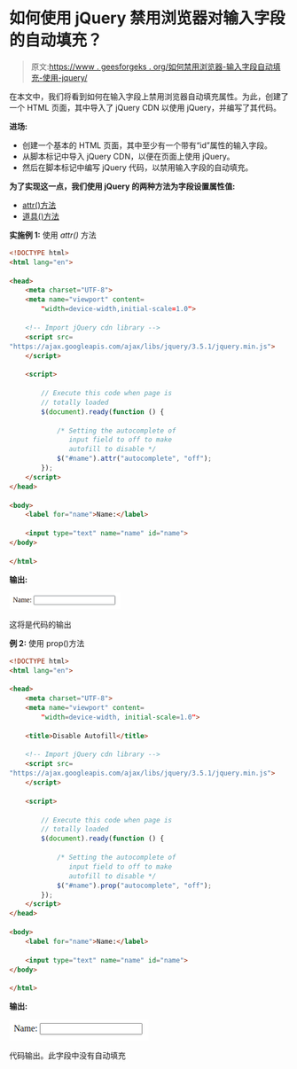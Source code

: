# 如何使用 jQuery 禁用浏览器对输入字段的自动填充？

> 原文:[https://www . geesforgeks . org/如何禁用浏览器-输入字段自动填充-使用-jquery/](https://www.geeksforgeeks.org/how-to-disable-browser-autofill-on-input-fields-using-jquery/)

在本文中，我们将看到如何在输入字段上禁用浏览器自动填充属性。为此，创建了一个 HTML 页面，其中导入了 jQuery CDN 以使用 jQuery，并编写了其代码。

**进场:**

*   创建一个基本的 HTML 页面，其中至少有一个带有“id”属性的输入字段。
*   从脚本标记中导入 jQuery CDN，以便在页面上使用 jQuery。
*   然后在脚本标记中编写 jQuery 代码，以禁用输入字段的自动填充。

**为了实现这一点，我们使用 jQuery 的两种方法为字段设置属性值:**

*   [attr()方法](https://www.geeksforgeeks.org/jquery-attr-method/)
*   [道具()方法](https://www.geeksforgeeks.org/jquery-prop-with-examples/)

**实施例 1:** 使用 *attr()* 方法

```html
<!DOCTYPE html>
<html lang="en">

<head>
    <meta charset="UTF-8">
    <meta name="viewport" content=
        "width=device-width,initial-scale=1.0">

    <!-- Import jQuery cdn library -->
    <script src=
"https://ajax.googleapis.com/ajax/libs/jquery/3.5.1/jquery.min.js">
    </script>

    <script>

        // Execute this code when page is
        // totally loaded
        $(document).ready(function () {

            /* Setting the autocomplete of
               input field to off to make 
               autofill to disable */
            $("#name").attr("autocomplete", "off");
        });
    </script>
</head>

<body>
    <label for="name">Name:</label>

    <input type="text" name="name" id="name">
</body>

</html>
```

**输出:**

![](img/04758bd64921c79bcc15f27e60f98a0b.png)

这将是代码的输出

**例 2:** 使用 prop()方法

```html
<!DOCTYPE html>
<html lang="en">

<head>
    <meta charset="UTF-8">
    <meta name="viewport" content=
        "width=device-width, initial-scale=1.0">

    <title>Disable Autofill</title>

    <!-- Import jQuery cdn library -->
    <script src=
"https://ajax.googleapis.com/ajax/libs/jquery/3.5.1/jquery.min.js">
    </script>

    <script>

        // Execute this code when page is
        // totally loaded
        $(document).ready(function () {

            /* Setting the autocomplete of 
               input field to off to make 
               autofill to disable */
            $("#name").prop("autocomplete", "off");
        });
    </script>
</head>

<body>
    <label for="name">Name:</label>

    <input type="text" name="name" id="name">
</body>

</html>
```

**输出:**

![](img/61e3474b7dcf7daa19072bb95e6af1be.png)

代码输出。此字段中没有自动填充